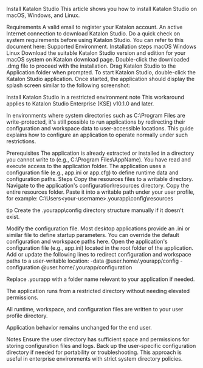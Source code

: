 Install Katalon Studio
This article shows you how to install Katalon Studio on macOS, Windows, and Linux.

Requirements
A valid email to register your Katalon account.
An active Internet connection to download Katalon Studio.
Do a quick check on system requirements before using Katalon Studio. You can refer to this document here: Supported Environment.
Installation steps
macOS
Windows
Linux
Download the suitable Katalon Studio version and edition for your macOS system on Katalon download page.
Double-click the downloaded .dmg file to proceed with the installation.
Drag Katalon Studio to the Application folder when prompted.
To start Katalon Studio, double-click the Katalon Studio application.
Once started, the application should display the splash screen similar to the following screenshot:

Install Katalon Studio in a restricted environment
note
This workaround applies to Katalon Studio Enterprise (KSE) v10.1.0 and later.

In environments where system directories such as C:\Program Files are write-protected, it's still possible to run applications by redirecting their configuration and workspace data to user-accessible locations. This guide explains how to configure an application to operate normally under such restrictions.

Prerequisites
The application is already extracted or installed in a directory you cannot write to (e.g., C:\Program Files\AppName).
You have read and execute access to the application folder.
The application uses a configuration file (e.g., app.ini or app.cfg) to define runtime data and configuration paths.
Steps
Copy the resources files to a writable directory.
Navigate to the application's configuration\resources directory.
Copy the entire resources folder.
Paste it into a writable path under your user profile, for example:
C:\Users\<your-username>\.yourapp\config\resources

tip
Create the .yourapp\config directory structure manually if it doesn't exist.

Modify the configuration file. Most desktop applications provide an .ini or similar file to define startup parameters. You can override the default configuration and workspace paths here.
Open the application's configuration file (e.g., app.ini) located in the root folder of the application.
Add or update the following lines to redirect configuration and workspace paths to a user-writable location:
-data
@user.home/.yourapp/config
-configuration
@user.home/.yourapp/configuration

Replace .yourapp with a folder name relevant to your application if needed.

The application runs from a restricted directory without needing elevated permissions.

All runtime, workspace, and configuration files are written to your user profile directory.

Application behavior remains unchanged for the end user.

Notes
Ensure the user directory has sufficient space and permissions for storing configuration files and logs.
Back up the user-specific configuration directory if needed for portability or troubleshooting.
This approach is useful in enterprise environments with strict system directory policies.